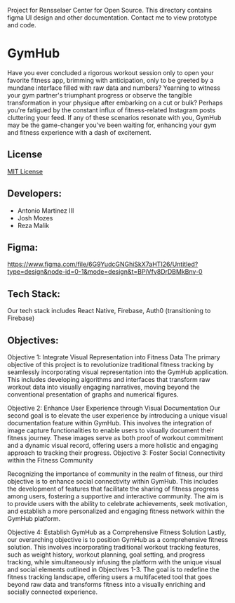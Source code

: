 Project for Rensselaer Center for Open Source.
This directory contains figma UI design and other documentation. 
Contact me to view prototype and code.


# GymHub
Have you ever concluded a rigorous workout session only to open your favorite fitness app, brimming with anticipation, only to be greeted by a mundane interface filled with raw data and numbers? Yearning to witness your gym partner's triumphant progress or observe the tangible transformation in your physique after embarking on a cut or bulk? Perhaps you're fatigued by the constant influx of fitness-related Instagram posts cluttering your feed. If any of these scenarios resonate with you, GymHub may be the game-changer you've been waiting for, enhancing your gym and fitness experience with a dash of excitement.

## License
[MIT License](https://opensource.org/license/mi)

## Developers:
 - Antonio Martinez III
 - Josh Mozes
 - Reza Malik

## Figma:
https://www.figma.com/file/6G9YudcGNGhiSkX7aHTI26/Untitled?type=design&node-id=0-1&mode=design&t=BPiVfv8DrDBMkBnv-0

## Tech Stack:
Our tech stack includes React Native, Firebase, Auth0 (transitioning to Firebase)

## Objectives:
Objective 1: Integrate Visual Representation into Fitness Data
The primary objective of this project is to revolutionize traditional fitness tracking by seamlessly incorporating visual representation into the GymHub application. This includes developing algorithms and interfaces that transform raw workout data into visually engaging narratives, moving beyond the conventional presentation of graphs and numerical figures.

Objective 2: Enhance User Experience through Visual Documentation
Our second goal is to elevate the user experience by introducing a unique visual documentation feature within GymHub. This involves the integration of image capture functionalities to enable users to visually document their fitness journey. These images serve as both proof of workout commitment and a dynamic visual record, offering users a more holistic and engaging approach to tracking their progress.
Objective 3: Foster Social Connectivity within the Fitness Community

Recognizing the importance of community in the realm of fitness, our third objective is to enhance social connectivity within GymHub. This includes the development of features that facilitate the sharing of fitness progress among users, fostering a supportive and interactive community. The aim is to provide users with the ability to celebrate achievements, seek motivation, and establish a more personalized and engaging fitness network within the GymHub platform.

Objective 4: Establish GymHub as a Comprehensive Fitness Solution
Lastly, our overarching objective is to position GymHub as a comprehensive fitness solution. This involves incorporating traditional workout tracking features, such as weight history, workout planning, goal setting, and progress tracking, while simultaneously infusing the platform with the unique visual and social elements outlined in Objectives 1-3. The goal is to redefine the fitness tracking landscape, offering users a multifaceted tool that goes beyond raw data and transforms fitness into a visually enriching and socially connected experience.

##

